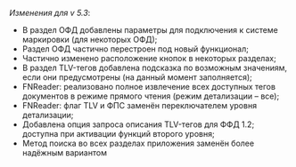 _Изменения для v 5.3_:
- В раздел ОФД добавлены параметры для подключения к системе маркировки (для некоторых ОФД);
- Раздел ОФД частично перестроен под новый функционал;
- Частично изменено расположение кнопок в некоторых разделах;
- В раздел TLV-тегов добавлена подсказка по возможным значениям, если они предусмотрены (на данный момент заполняется);
- FNReader: реализовано полное извлечение всех доступных тегов документов в режиме прямого чтения (режим детализации – все);
- FNReader: флаг TLV и ФПС заменён переключателем уровня детализации;
- Добавлена опция запроса описания TLV-тегов для ФФД 1.2; доступна при активации функций второго уровня;
- Метод поиска во всех разделах приложения заменён более надёжным вариантом
